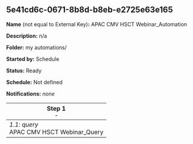 ## 5e41cd6c-0671-8b8d-b8eb-e2725e63e165

**Name** (not equal to External Key)**:** APAC CMV HSCT Webinar_Automation


**Description:** n/a

**Folder:** my automations/

**Started by:** Schedule

**Status:** Ready

**Schedule:** Not defined

**Notifications:** _none_


| Step 1<br>_<small>-</small>_ |
| --- |
| _1.1: query_<br>APAC CMV HSCT Webinar_Query |
